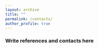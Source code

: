```yaml
---
layout: archive
title: ""
permalink: /contacts/
author_profile: true
---
```

### Write references and contacts here